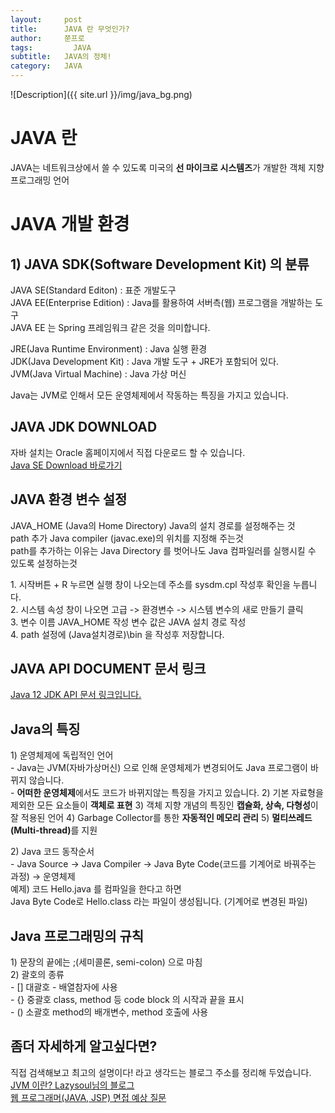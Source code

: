 ```yaml
---
layout:     post
title:      JAVA 란 무엇인가?
author:     쭌프로
tags: 		  JAVA
subtitle:   JAVA의 정체!
category:   JAVA
---
```

<!-- Start Writing Below in Markdown -->

![Description]({{ site.url }}/img/java_bg.png)

# JAVA 란
<p>
  JAVA는 네트워크상에서 쓸 수 있도록 미국의 <b>선 마이크로 시스템즈</b>가 개발한 객체 지향 프로그래밍 언어
</p>

# JAVA 개발 환경

## 1) JAVA SDK(Software Development Kit) 의 분류

<p>
  JAVA SE(Standard Editon) : 표준 개발도구 <br/>
  JAVA EE(Enterprise Edition) : Java를 활용하여 서버측(웹) 프로그램을 개발하는 도구 <br/>
  JAVA EE 는 Spring 프레임워크 같은 것을 의미합니다.
</p>

<p>
  JRE(Java Runtime Environment) : Java 실행 환경 <br/>
  JDK(Java Development Kit) : Java 개발 도구 + JRE가 포함되어 있다. <br/>
  JVM(Java Virtual Machine) : Java 가상 머신
</p>

<p>
  Java는 JVM로 인해서 모든 운영체제에서 작동하는 특징을 가지고 있습니다.
</p>

## JAVA JDK DOWNLOAD

<p>
  자바 설치는 Oracle 홈페이지에서 직접 다운로드 할 수 있습니다.<br/>
  <a href="https://www.oracle.com/technetwork/java/javase/downloads/index.html">Java SE Download 바로가기</a>
</p>

## JAVA 환경 변수 설정

<p>
  JAVA_HOME (Java의 Home Directory) Java의 설치 경로를 설정해주는 것 <br/>
  path 추가 Java compiler (javac.exe)의 위치를 지정해 주는것 <br/>
  path를 추가하는 이유는 Java Directory 를 벗어나도 Java 컴파일러를 실행시킬 수 있도록 설정하는것
</p>

<p>
  1. 시작버튼 + R 누르면 실행 창이 나오는데 주소를 sysdm.cpl 작성후 확인을 누릅니다. <br/>
  2. 시스템 속성 창이 나오면 고급 -> 환경변수 -> 시스템 변수의 새로 만들기 클릭 <br/>
  3. 변수 이름 JAVA_HOME 작성 변수 값은 JAVA 설치 경로 작성  <br/>
  4. path 설정에 (Java설치경로)\bin 을 작성후 저장합니다. 
</p>

## JAVA API DOCUMENT 문서 링크

<a href="https://docs.oracle.com/en/java/javase/12/docs/api/index.html">Java 12 JDK API 문서 링크입니다.</a>

## Java의 특징

<p>
  1) 운영체제에 독립적인 언어 <br/>
  - Java는 JVM(자바가상머신) 으로 인해 운영체제가 변경되어도 Java 프로그램이 바뀌지 않습니다. <br/>
  - <b>어떠한 운영체제</b>에서도 코드가 바뀌지않는 특징을 가지고 있습니다.
  2) 기본 자료형을 제외한 모든 요소들이 <b>객체로 표현</b>
  3) 객체 지향 개념의 특징인 <b>캡슐화, 상속, 다형성</b>이 잘 적용된 언어
  4) Garbage Collector를 통한 <b>자동적인 메모리 관리</b>
  5) <b>멀티쓰레드(Multi-thread)</b>를 지원
</p>

<p>
  2) Java 코드 동작순서 <br/>
  - Java Source -> Java Compiler -> Java Byte Code(코드를 기계어로 바꿔주는 과정) -> 운영체제 <br/>
  예제) 코드 Hello.java 를 컴파일을 한다고 하면 <br/>
  Java Byte Code로 Hello.class 라는 파일이 생성됩니다. (기계어로 변경된 파일)<br/>
</p>

## Java 프로그래밍의 규칙
<p>
  1) 문장의 끝에는 ;(세미콜론, semi-colon) 으로 마침 <br/>
  2) 괄호의 종류 <br/>
    - [] 대괄호 - 배열참자에 사용 <br/>
    - {} 중괄호 class, method 등 code block 의 시작과 끝을 표시 <br/>
    - () 소괄호 method의 배개변수, method 호출에 사용
</p>

## 좀더 자세하게 알고싶다면?
직접 검색해보고 최고의 설명이다! 라고 생각드는 블로그 주소를 정리해 두었습니다. <br/>
<a href="https://medium.com/@lazysoul/jvm-%EC%9D%B4%EB%9E%80-c142b01571f2">JVM 이란? Lazysoul님의 블로그</a> <br/>
<a href="https://hahahoho5915.tistory.com/16">웹 프로그래머(JAVA, JSP) 면접 예상 질문</a>
